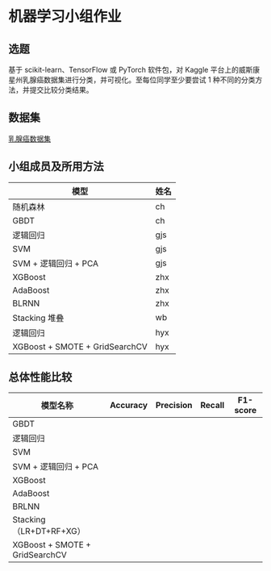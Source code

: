 # 机器学习小组作业

## 选题

基于 scikit-learn、TensorFlow 或 PyTorch 软件包，对 Kaggle 平台上的威斯康星州乳腺癌数据集进行分类，并可视化。至每位同学至少要尝试 1 种不同的分类方法，并提交比较分类结果。

## 数据集

[乳腺癌数据集](https://)

## 小组成员及所用方法

| 模型                                   | 姓名  |
|----------------------------------------|-------|
| 随机森林                               | ch    |
| GBDT                                   | ch    |
| 逻辑回归                               | gjs   |
| SVM                                    | gjs |
| SVM + 逻辑回归 + PCA                       | gjs   |
| XGBoost                                | zhx |
| AdaBoost                               | zhx   |
| BLRNN                               | zhx   |
| Stacking 堆叠                        | wb    |
| 逻辑回归                              | hyx   |
| XGBoost + SMOTE + GridSearchCV         | hyx   |

## 总体性能比较

| 模型名称                           | Accuracy | Precision | Recall | F1-score |
| ------------------------------ | -------- | --------- | ------ | -------- |
| GBDT                           |          |           |        |          |
| 逻辑回归                           |          |           |        |          |
| SVM                            |          |           |        |          |
| SVM + 逻辑回归 + PCA                    |          |           |        |          |
| XGBoost                        |          |           |        |          |
| AdaBoost                       |          |           |        |          |
| BRLNN                       |          |           |        |          |
| Stacking（LR+DT+RF+XG）          |          |           |        |          |
| XGBoost + SMOTE + GridSearchCV |          |           |        |          |

